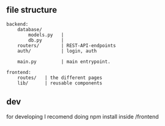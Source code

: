 ## file structure
```
backend:
	database/
		models.py 	| 
		db.py		| 
	routers/  		| REST-API-endpoints
	auth/	  		| login, auth

	main.py	  		| main entrypoint.
	
frontend:
	routes/	  | the different pages
	lib/ 	  | reusable components
```

## dev
for developing I recomend doing npm install inside /frontend
